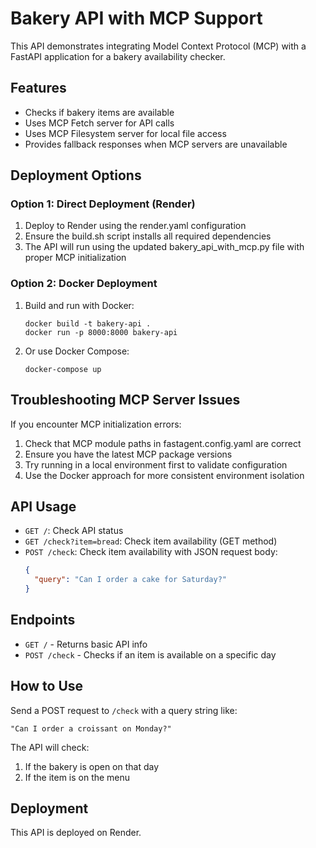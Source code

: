 # Bakery API with MCP Support

This API demonstrates integrating Model Context Protocol (MCP) with a FastAPI application for a bakery availability checker.

## Features

- Checks if bakery items are available
- Uses MCP Fetch server for API calls
- Uses MCP Filesystem server for local file access
- Provides fallback responses when MCP servers are unavailable

## Deployment Options

### Option 1: Direct Deployment (Render)

1. Deploy to Render using the render.yaml configuration
2. Ensure the build.sh script installs all required dependencies
3. The API will run using the updated bakery_api_with_mcp.py file with proper MCP initialization

### Option 2: Docker Deployment

1. Build and run with Docker:
   ```
   docker build -t bakery-api .
   docker run -p 8000:8000 bakery-api
   ```

2. Or use Docker Compose:
   ```
   docker-compose up
   ```

## Troubleshooting MCP Server Issues

If you encounter MCP initialization errors:

1. Check that MCP module paths in fastagent.config.yaml are correct
2. Ensure you have the latest MCP package versions
3. Try running in a local environment first to validate configuration
4. Use the Docker approach for more consistent environment isolation

## API Usage

- `GET /`: Check API status
- `GET /check?item=bread`: Check item availability (GET method)
- `POST /check`: Check item availability with JSON request body:
  ```json
  {
    "query": "Can I order a cake for Saturday?"
  }
  ```

## Endpoints

- `GET /` - Returns basic API info
- `POST /check` - Checks if an item is available on a specific day

## How to Use

Send a POST request to `/check` with a query string like:

```
"Can I order a croissant on Monday?"
```

The API will check:
1. If the bakery is open on that day
2. If the item is on the menu

## Deployment

This API is deployed on Render. 